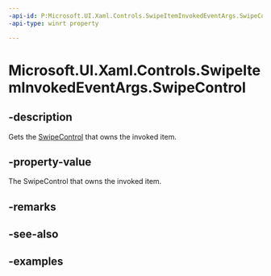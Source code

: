 ```yaml
---
-api-id: P:Microsoft.UI.Xaml.Controls.SwipeItemInvokedEventArgs.SwipeControl
-api-type: winrt property

---
```

<!-- Property syntax.
public SwipeControl SwipeControl { get; }
-->

# Microsoft.UI.Xaml.Controls.SwipeItemInvokedEventArgs.SwipeControl


## -description

Gets the [SwipeControl](swipecontrol.md) that owns the invoked item.


## -property-value

The SwipeControl that owns the invoked item.


## -remarks


## -see-also


## -examples


